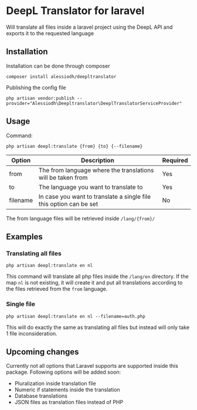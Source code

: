 # DeepL Translator for laravel

Will translate all files inside a laravel project using the DeepL API and exports it to the requested language

## Installation

Installation can be done through composer

``
composer install alessiodh/deepltranslator
``

Publishing the config file

``
php artisan vendor:publish --provider="Alessiodh\Deepltranslator\DeeplTranslatorServiceProvider" 
``

## Usage

Command:

``
php artisan deepl:translate {from} {to} {--filename}
``

| Option   | Description  |  Required  |
|---|---|---|
| from | The from language where the translations will be taken from  |  Yes  |
| to  |  The language you want to translate to |  Yes  |
| filename  | In case you want to translate a single file this option can be set  |  No  |

The from language files will be retrieved inside `/lang/{from}/`

## Examples

### Translating all files

```php artisan deepl:translate en nl```

This command will translate all php files inside the ``/lang/en`` directory. If the map `nl` is not existing, it will create it and put all translations according to the files retrieved from the `from` language.

### Single file

``php artisan deepl:translate en nl --filename=auth.php``

This will do exactly the same as translating all files but instead will only take 1 file inconsideration.


## Upcoming changes
Currently not all options that Laravel supports are supported inside this package. Following options will be added soon:

- Pluralization inside translation file
- Numeric if statements inside the translation
- Database translations
- JSON files as translation files instead of PHP

